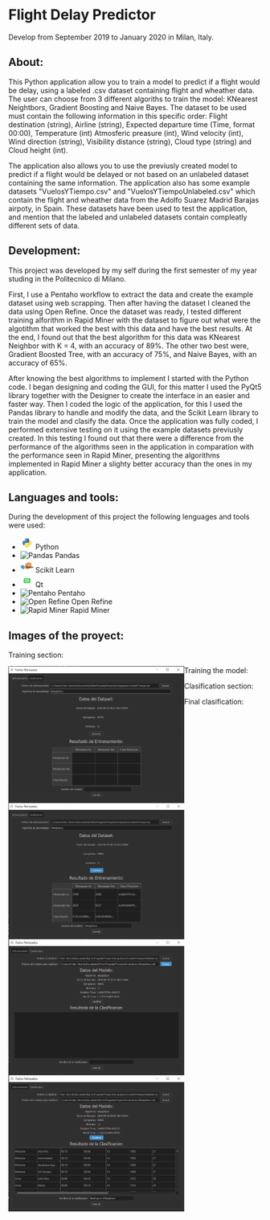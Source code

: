 # Flight Delay Predictor

Develop from September 2019 to January 2020 in Milan, Italy.

## About:

This Python application allow you to train a model to predict if a flight would be delay, using a labeled .csv dataset containing flight and wheather data. The user can choose from 3 different algoriths to train the model: KNearest Neightbors, Gradient Boosting and Naive Bayes. The dataset to be used must contain the following information in this specific order: Flight destination (string), Airline (string), Expected departure time (Time, format 00:00), Temperature (int) Atmosferic preasure (int), Wind velocity (int), Wind direction (string), Visibility distance (string), Cloud type (string) and Cloud height (int). 

The application also allows you to use the previusly created model to predict if a flight would be delayed or not based on an unlabeled dataset containing the same information. The application also has some example datasets "VuelosYTiempo.csv" and "VuelosYTiempoUnlabeled.csv" which contain the flight and wheather data from the Adolfo Suarez Madrid Barajas airpoty, in Spain. These datasets have been used to test the application, and mention that the labeled and unlabeled datasets contain compleatly different sets of data.

## Development:

This project was developed by my self during the first semester of my year studing in the Politecnico di Milano. 

First, I use a Pentaho workflow to extract the data and create the example dataset using web scrapping. Then after having the dataset I cleaned the data using Open Refine. Once the dataset was ready, I tested different training alforithm in Rapid Miner with the dataset to figure out what were the algotithm that worked the best with this data and have the best results. At the end, I found out that the best algorithm for this data was KNearest Neighbor with K = 4, with an accuracy of 89%. The other two best were, Gradient Boosted Tree, with an accuracy of 75%, and Naive Bayes, with an accuracy of 65%.

After knowing the best algorithms to implement I started with the Python code. I began designing and coding the GUI, for this matter I used the PyQt5 library together with the Designer to create the interface in an easier and faster way. Then I coded the logic of the application, for this I used the Pandas library to handle and modify the data, and the Scikit Learn library to train the model and clasify the data. Once the application was fully coded, I performed extensive testing on it using the example datasets previusly created. In this testing I found out that there were a difference from the performance of the algorithms seen in the application in comparation with the performance seen in Rapid Miner, presenting the algorithms implemented in Rapid Miner a slighty better accuracy than the ones in my application.

## Languages and tools:

During the development of this project the following lenguages and tools were used:

- <img alt="Python" width="26px" src="https://raw.githubusercontent.com/github/explore/80688e429a7d4ef2fca1e82350fe8e3517d3494d/topics/python/python.png"/> Python
- <img alt="Pandas" width="26px" src="https://upload.wikimedia.org/wikipedia/commons/thumb/2/22/Pandas_mark.svg/1200px-Pandas_mark.svg.png"/> Pandas
- <img alt="Scikit Learn" width="26px" src="https://raw.githubusercontent.com/github/explore/80688e429a7d4ef2fca1e82350fe8e3517d3494d/topics/scikit-learn/scikit-learn.png"/> Scikit Learn
- <img alt="Qt" width="26px" src="https://raw.githubusercontent.com/github/explore/80688e429a7d4ef2fca1e82350fe8e3517d3494d/topics/qt/qt.png"/> Qt
- <img alt="Pentaho" width="26px" src="https://logodix.com/logo/1960244.png"/> Pentaho
- <img alt="Open Refine" width="26px" src="https://upload.wikimedia.org/wikipedia/commons/4/4b/OpenRefine_New_Logo.png"/> Open Refine
- <img alt="Rapid Miner" width="26px" src="https://avatars0.githubusercontent.com/u/4490278?s=280&v=4"/> Rapid Miner

## Images of the proyect:

Training section:

<img align="left" alt="Training section" width="350" src="/img/Training1.png"/>

Training the model:

<img align="left" alt="Training the model" width="350" src="/img/Training2.png"/>

Clasification section:

<img align="left" alt="Clasification section" width="350" src="/img/Clasification1.png"/>

Final clasification:

<img align="left" alt="Final clasification" width="350" src="/img/Clasification2.png"/>